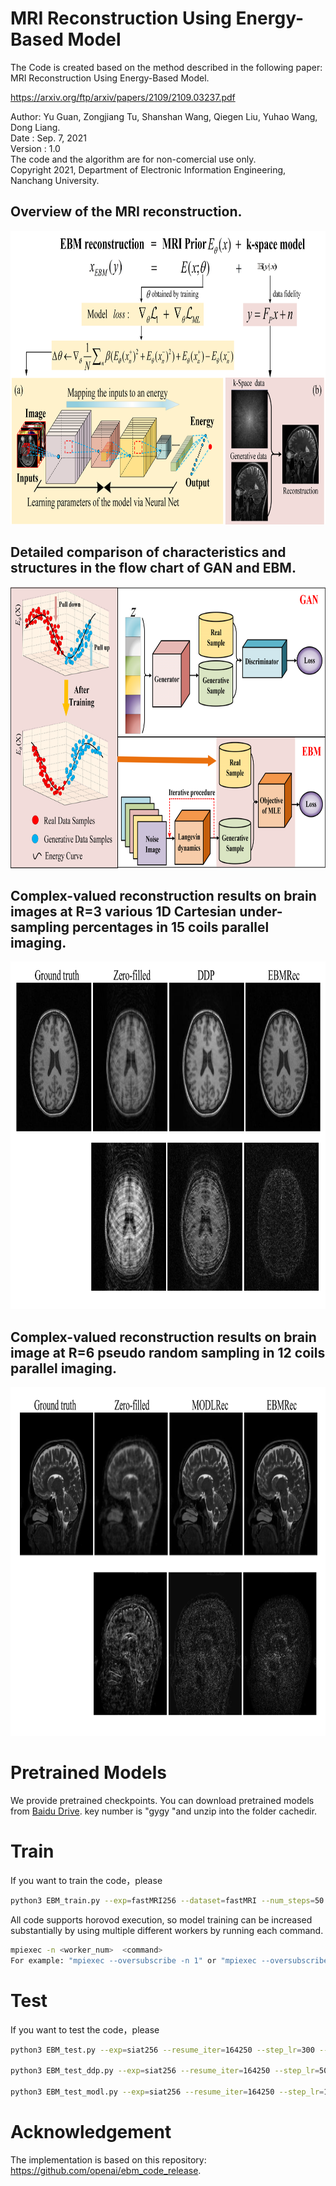 # MRI Reconstruction Using Energy-Based Model
The Code is created based on the method described in the following paper: MRI Reconstruction Using Energy-Based Model.

https://arxiv.org/ftp/arxiv/papers/2109/2109.03237.pdf

Author: Yu Guan, Zongjiang Tu, Shanshan Wang, Qiegen Liu, Yuhao Wang, Dong Liang.  
Date : Sep. 7, 2021  
Version : 1.0   
The code and the algorithm are for non-comercial use only.   
Copyright 2021, Department of Electronic Information Engineering, Nanchang University. 


## Overview of the MRI reconstruction.
 <div align="center"><img src="https://github.com/yqx7150/EBMRec/blob/main/Figs/Fig1.png" width = "815" height = "470"> </div>
 
## Detailed comparison of characteristics and structures in the flow chart of GAN and EBM. 
 <div align="center"><img src="https://github.com/yqx7150/EBMRec/blob/main/Figs/Fig2.png" width = "781" height = "450"> </div>
 
## Complex-valued reconstruction results on brain images at R=3 various 1D Cartesian under-sampling percentages in 15 coils parallel imaging.
 <div align="center"><img src="https://github.com/yqx7150/EBMRec/blob/main/Figs/Fig5.png" width = "844" height = "556"> </div>
 
## Complex-valued reconstruction results on brain image at R=6 pseudo random sampling in 12 coils parallel imaging.
 <div align="center"><img src="https://github.com/yqx7150/EBMRec/blob/main/Figs/Fig6.png" width = "893" height = "558"> </div>

# Pretrained Models
We provide pretrained checkpoints. You can download pretrained models from [Baidu Drive](https://pan.baidu.com/s/1spFtJLw-5GFwg9rHB015yA). key number is "gygy "and unzip into the folder cachedir.

# Train
If you want to train the code，please
```bash
python3 EBM_train.py --exp=fastMRI256 --dataset=fastMRI --num_steps=50 --batch_size=16 --step_lr=100 --lr=3e-4 --zero_kl --replay_batch --ResNet128_model --cclass --swish_act
```
All code supports horovod execution, so model training can be increased substantially by using multiple different workers by running each command.
```bash
mpiexec -n <worker_num>  <command>
For example: "mpiexec --oversubscribe -n 1" or "mpiexec --oversubscribe -n 4"
```

# Test
If you want to test the code，please
```bash
python3 EBM_test.py --exp=siat256 --resume_iter=164250 --step_lr=300 --swish_act

python3 EBM_test_ddp.py --exp=siat256 --resume_iter=164250 --step_lr=50 --swish_act

python3 EBM_test_modl.py --exp=siat256 --resume_iter=164250 --step_lr=10 --swish_act
```

# Acknowledgement
The implementation is based on this repository: https://github.com/openai/ebm_code_release.
